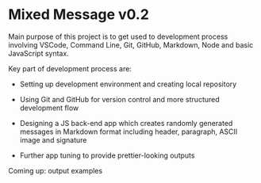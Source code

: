 # Mixed Message v0.2

Main purpose of this project is to get used to development process involving VSCode, Command Line, Git, GitHub, Markdown, Node and basic JavaScript syntax.

Key part of development process are:

- Setting up development environment and creating local repository

- Using Git and GitHub for version control and more structured development flow

- Designing a JS back-end app which creates randomly generated messages in Markdown format including header, paragraph, ASCII image and signature

- Further app tuning to provide prettier-looking outputs

Coming up: output examples
